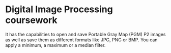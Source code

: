 # Digital Image Processing coursework

It has the capabilities to open and save Portable Gray Map (PGM) P2 images as well as save them as different formats like JPG, PNG or BMP. You can apply a minimum, a maximum or a median filter.
